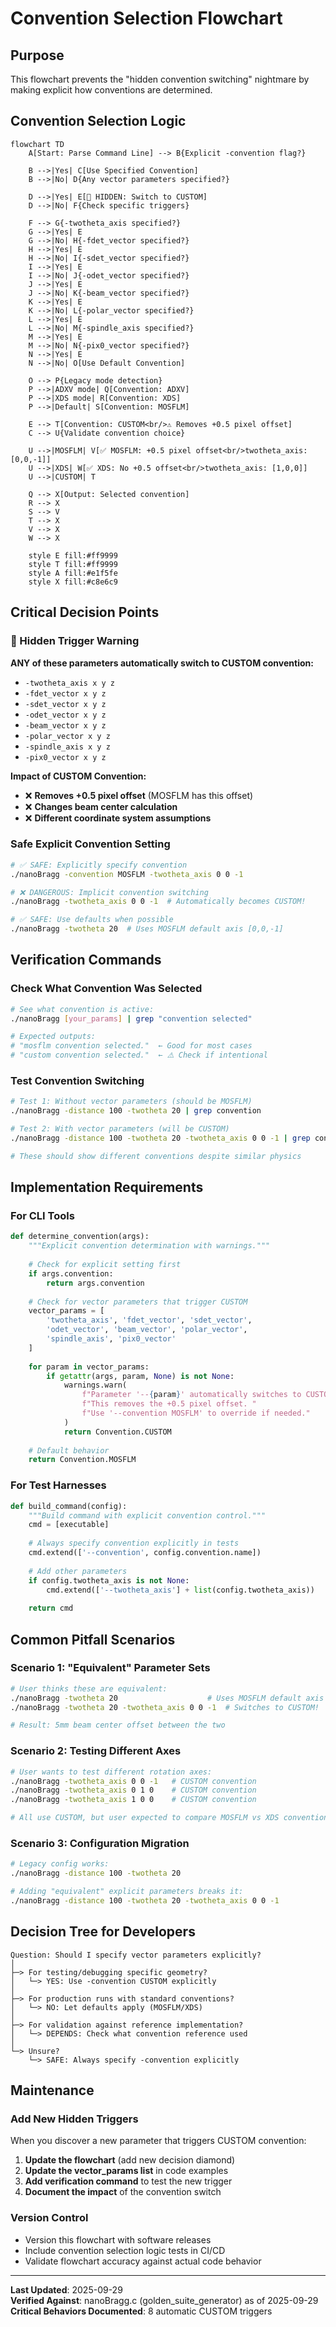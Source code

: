 # Convention Selection Flowchart

## Purpose
This flowchart prevents the "hidden convention switching" nightmare by making explicit how conventions are determined.

## Convention Selection Logic

```mermaid
flowchart TD
    A[Start: Parse Command Line] --> B{Explicit -convention flag?}
    
    B -->|Yes| C[Use Specified Convention]
    B -->|No| D{Any vector parameters specified?}
    
    D -->|Yes| E[🚨 HIDDEN: Switch to CUSTOM]
    D -->|No| F{Check specific triggers}
    
    F --> G{-twotheta_axis specified?}
    G -->|Yes| E
    G -->|No| H{-fdet_vector specified?}
    H -->|Yes| E
    H -->|No| I{-sdet_vector specified?}
    I -->|Yes| E
    I -->|No| J{-odet_vector specified?}
    J -->|Yes| E
    J -->|No| K{-beam_vector specified?}
    K -->|Yes| E
    K -->|No| L{-polar_vector specified?}
    L -->|Yes| E
    L -->|No| M{-spindle_axis specified?}
    M -->|Yes| E
    M -->|No| N{-pix0_vector specified?}
    N -->|Yes| E
    N -->|No| O[Use Default Convention]
    
    O --> P{Legacy mode detection}
    P -->|ADXV mode| Q[Convention: ADXV]
    P -->|XDS mode| R[Convention: XDS]
    P -->|Default| S[Convention: MOSFLM]
    
    E --> T[Convention: CUSTOM<br/>⚠️ Removes +0.5 pixel offset]
    C --> U{Validate convention choice}
    
    U -->|MOSFLM| V[✅ MOSFLM: +0.5 pixel offset<br/>twotheta_axis: [0,0,-1]]
    U -->|XDS| W[✅ XDS: No +0.5 offset<br/>twotheta_axis: [1,0,0]]
    U -->|CUSTOM| T
    
    Q --> X[Output: Selected convention]
    R --> X
    S --> V
    T --> X
    V --> X
    W --> X
    
    style E fill:#ff9999
    style T fill:#ff9999
    style A fill:#e1f5fe
    style X fill:#c8e6c9
```

## Critical Decision Points

### 🚨 Hidden Trigger Warning

**ANY of these parameters automatically switch to CUSTOM convention:**
- `-twotheta_axis x y z`
- `-fdet_vector x y z`  
- `-sdet_vector x y z`
- `-odet_vector x y z`
- `-beam_vector x y z`
- `-polar_vector x y z`
- `-spindle_axis x y z`
- `-pix0_vector x y z`

**Impact of CUSTOM Convention:**
- ❌ **Removes +0.5 pixel offset** (MOSFLM has this offset)
- ❌ **Changes beam center calculation**
- ❌ **Different coordinate system assumptions**

### Safe Explicit Convention Setting

```bash
# ✅ SAFE: Explicitly specify convention
./nanoBragg -convention MOSFLM -twotheta_axis 0 0 -1

# ❌ DANGEROUS: Implicit convention switching
./nanoBragg -twotheta_axis 0 0 -1  # Automatically becomes CUSTOM!

# ✅ SAFE: Use defaults when possible  
./nanoBragg -twotheta 20  # Uses MOSFLM default axis [0,0,-1]
```

## Verification Commands

### Check What Convention Was Selected
```bash
# See what convention is active:
./nanoBragg [your_params] | grep "convention selected"

# Expected outputs:
# "mosflm convention selected."  ← Good for most cases
# "custom convention selected."  ← ⚠️ Check if intentional
```

### Test Convention Switching
```bash
# Test 1: Without vector parameters (should be MOSFLM)
./nanoBragg -distance 100 -twotheta 20 | grep convention

# Test 2: With vector parameters (will be CUSTOM)
./nanoBragg -distance 100 -twotheta 20 -twotheta_axis 0 0 -1 | grep convention

# These should show different conventions despite similar physics
```

## Implementation Requirements

### For CLI Tools
```python
def determine_convention(args):
    """Explicit convention determination with warnings."""
    
    # Check for explicit setting first
    if args.convention:
        return args.convention
    
    # Check for vector parameters that trigger CUSTOM
    vector_params = [
        'twotheta_axis', 'fdet_vector', 'sdet_vector', 
        'odet_vector', 'beam_vector', 'polar_vector',
        'spindle_axis', 'pix0_vector'
    ]
    
    for param in vector_params:
        if getattr(args, param, None) is not None:
            warnings.warn(
                f"Parameter '--{param}' automatically switches to CUSTOM convention. "
                f"This removes the +0.5 pixel offset. "
                f"Use '--convention MOSFLM' to override if needed."
            )
            return Convention.CUSTOM
    
    # Default behavior
    return Convention.MOSFLM
```

### For Test Harnesses
```python
def build_command(config):
    """Build command with explicit convention control."""
    cmd = [executable]
    
    # Always specify convention explicitly in tests
    cmd.extend(['--convention', config.convention.name])
    
    # Add other parameters
    if config.twotheta_axis is not None:
        cmd.extend(['--twotheta_axis'] + list(config.twotheta_axis))
        
    return cmd
```

## Common Pitfall Scenarios

### Scenario 1: "Equivalent" Parameter Sets
```bash
# User thinks these are equivalent:
./nanoBragg -twotheta 20                    # Uses MOSFLM default axis
./nanoBragg -twotheta 20 -twotheta_axis 0 0 -1  # Switches to CUSTOM!

# Result: 5mm beam center offset between the two
```

### Scenario 2: Testing Different Axes
```bash
# User wants to test different rotation axes:
./nanoBragg -twotheta_axis 0 0 -1   # CUSTOM convention
./nanoBragg -twotheta_axis 0 1 0    # CUSTOM convention  
./nanoBragg -twotheta_axis 1 0 0    # CUSTOM convention

# All use CUSTOM, but user expected to compare MOSFLM vs XDS conventions
```

### Scenario 3: Configuration Migration
```bash
# Legacy config works:
./nanoBragg -distance 100 -twotheta 20

# Adding "equivalent" explicit parameters breaks it:
./nanoBragg -distance 100 -twotheta 20 -twotheta_axis 0 0 -1
```

## Decision Tree for Developers

```
Question: Should I specify vector parameters explicitly?
│
├─> For testing/debugging specific geometry? 
│   └─> YES: Use -convention CUSTOM explicitly
│
├─> For production runs with standard conventions?
│   └─> NO: Let defaults apply (MOSFLM/XDS)  
│
├─> For validation against reference implementation?
│   └─> DEPENDS: Check what convention reference used
│
└─> Unsure?
    └─> SAFE: Always specify -convention explicitly
```

## Maintenance

### Add New Hidden Triggers
When you discover a new parameter that triggers CUSTOM convention:

1. **Update the flowchart** (add new decision diamond)
2. **Update the vector_params list** in code examples
3. **Add verification command** to test the new trigger
4. **Document the impact** of the convention switch

### Version Control
- Version this flowchart with software releases
- Include convention selection logic tests in CI/CD
- Validate flowchart accuracy against actual code behavior

---

**Last Updated**: 2025-09-29  
**Verified Against**: nanoBragg.c (golden_suite_generator) as of 2025-09-29  
**Critical Behaviors Documented**: 8 automatic CUSTOM triggers
